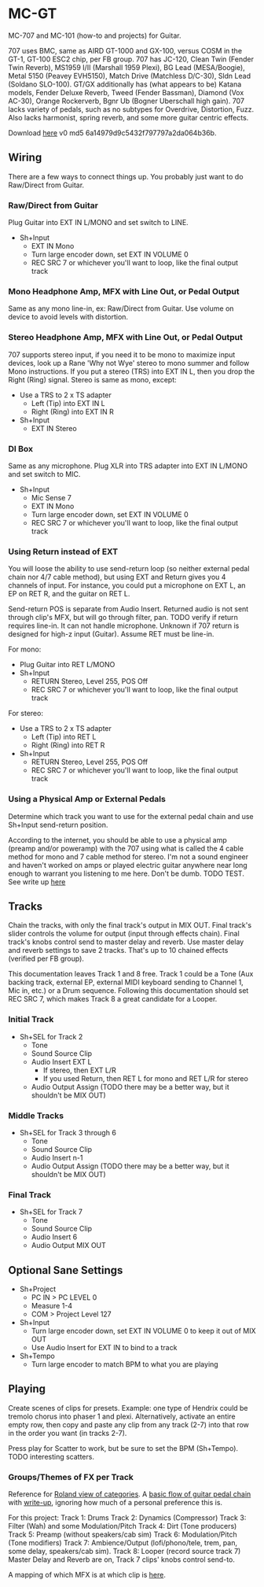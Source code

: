 # MC-GT
MC-707 and MC-101 (how-to and projects) for Guitar.

707 uses BMC, same as AIRD GT-1000 and GX-100, versus COSM in the GT-1, GT-100 
ESC2 chip, per FB group.
707 has JC-120, Clean Twin (Fender Twin Reverb), MS1959 I/II (Marshall 1959 
Plexi), BG Lead (MESA/Boogie), Metal 5150 (Peavey EVH5150), Match Drive 
(Matchless D/C-30), Sldn Lead (Soldano SLO-100).
GT/GX additionally has (what appears to be) Katana models, Fender Deluxe Reverb, 
Tweed (Fender Bassman), Diamond (Vox AC-30), Orange Rockerverb, Bgnr Ub (Bogner 
Uberschall high gain).
707 lacks variety of pedals, such as no subtypes for Overdrive, Distortion, 
Fuzz. Also lacks harmonist, spring reverb, and some more guitar centric effects.

Download [here](https://drive.google.com/file/d/1mEYfxMzKl6clu3RVLRFRe4MgGoXVuBfW/view?usp=sharing) v0 md5 6a14979d9c5432f797797a2da064b36b.

## Wiring
There are a few ways to connect things up.
You probably just want to do Raw/Direct from Guitar.


### Raw/Direct from Guitar
Plug Guitar into EXT IN L/MONO and set switch to LINE.
* Sh+Input
	* EXT IN Mono
	* Turn large encoder down, set EXT IN VOLUME 0
	* REC SRC 7 or whichever you'll want to loop, like the final output track


### Mono Headphone Amp, MFX with Line Out, or Pedal Output
Same as any mono line-in, ex: Raw/Direct from Guitar.
Use volume on device to avoid levels with distortion.


### Stereo Headphone Amp, MFX with Line Out, or Pedal Output
707 supports stereo input, if you need it to be mono to maximize input devices, 
look up a Rane 'Why not Wye' stereo to mono summer and follow Mono instructions.
If you put a stereo (TRS) into EXT IN L, then you drop the Right (Ring) signal.
Stereo is same as mono, except:
* Use a TRS to 2 x TS adapter
	* Left (Tip) into EXT IN L
	* Right (Ring) into EXT IN R
* Sh+Input
	* EXT IN Stereo


### DI Box
Same as any microphone.
Plug XLR into TRS adapter into EXT IN L/MONO and set switch to MIC.
* Sh+Input
	* Mic Sense 7
	* EXT IN Mono
	* Turn large encoder down, set EXT IN VOLUME 0
	* REC SRC 7 or whichever you'll want to loop, like the final output track


### Using Return instead of EXT
You will loose the ability to use send-return loop (so neither external pedal 
chain nor 4/7 cable method), but using EXT and Return gives you 4 channels of 
input. For instance, you could put a microphone on EXT L, an EP on RET R, and 
the guitar on RET L.

Send-return POS is separate from Audio Insert.
Returned audio is not sent through clip's MFX, but will go through filter, pan.
TODO verify if return requires line-in. It can not handle microphone. Unknown if 
707 return is designed for high-z input (Guitar). Assume RET must be line-in.

For mono:
* Plug Guitar into RET L/MONO
* Sh+Input
	* RETURN Stereo, Level 255, POS Off
	* REC SRC 7 or whichever you'll want to loop, like the final output track

For stereo:
* Use a TRS to 2 x TS adapter
	* Left (Tip) into RET L
	* Right (Ring) into RET R
* Sh+Input
	* RETURN Stereo, Level 255, POS Off
	* REC SRC 7 or whichever you'll want to loop, like the final output track


### Using a Physical Amp or External Pedals
Determine which track you want to use for the external pedal chain and use 
Sh+Input send-return position.

According to the internet, you should be able to use a physical amp (preamp 
and/or poweramp) with the 707 using what is called the 4 cable method for mono 
and 7 cable method for stereo.
I'm not a sound engineer and haven't worked on amps or played electric guitar 
anywhere near long enough to warrant you listening to me here. Don't be dumb. 
TODO TEST.
See write up [here](PhysicalAmpCab.md)

## Tracks
Chain the tracks, with only the final track's output in MIX OUT.
Final track's slider controls the volume for output (input through effects chain).
Final track's knobs control send to master delay and reverb.
Use master delay and reverb settings to save 2 tracks.
That's up to 10 chained effects (verified per FB group).

This documentation leaves Track 1 and 8 free.
Track 1 could be a Tone (Aux backing track, external EP, external MIDI keyboard 
sending to Channel 1, Mic in, etc.) or a Drum sequence.
Following this documentation should set REC SRC 7, which makes Track 8 a great 
candidate for a Looper.


### Initial Track
* Sh+SEL for Track 2
	* Tone
	* Sound Source Clip
	* Audio Insert EXT L
		* If stereo, then EXT L/R
		* If you used Return, then RET L for mono and RET L/R for stereo
	* Audio Output Assign (TODO there may be a better way, but it shouldn't be MIX OUT)


### Middle Tracks
* Sh+SEL for Track 3 through 6
	* Tone
	* Sound Source Clip
	* Audio Insert n-1
	* Audio Output Assign (TODO there may be a better way, but it shouldn't be MIX OUT)


### Final Track
* Sh+SEL for Track 7
	* Tone
	* Sound Source Clip
	* Audio Insert 6
	* Audio Output MIX OUT


## Optional Sane Settings
* Sh+Project
	* PC IN > PC LEVEL 0
	* Measure 1-4
	* COM > Project Level 127
* Sh+Input
	* Turn large encoder down, set EXT IN VOLUME 0 to keep it out of MIX OUT
	* Use Audio Insert for EXT IN to bind to a track
* Sh+Tempo
	* Turn large encoder to match BPM to what you are playing


## Playing
Create scenes of clips for presets.
Example: one type of Hendrix could be tremolo chorus into phaser 1 and plexi.
Alternatively, activate an entire empty row, then copy and paste any clip from 
any track (2-7) into that row in the order you want (in tracks 2-7).

Press play for Scatter to work, but be sure to set the BPM (Sh+Tempo).
TODO interesting scatters.

### Groups/Themes of FX per Track
Reference for [Roland view of categories](https://static.roland.com/manuals/SPD-SX_PRO_reference_v102/eng/30557213.html).
A [basic flow of guitar pedal chain](https://rolandcorp.com.au/blog/wp-content/uploads/elementor/thumbs/effects_chain-op5h7sbk8o9o0jmqhetslzqi7csgw6ascnpa8lczmg.png) with [write-up](https://rolandcorp.com.au/blog/order-effects-chain-simple-guide), ignoring how much of a personal preference this is.

For this project:
Track 1: Drums
Track 2: Dynamics (Compressor)
Track 3: Filter (Wah) and some Modulation/Pitch
Track 4: Dirt (Tone producers)
Track 5: Preamp (without speakers/cab sim)
Track 6: Modulation/Pitch (Tone modifiers)
Track 7: Ambience/Output (lofi/phono/tele, trem, pan, some delay, speakers/cab 
sim).
Track 8: Looper (record source track 7)
Master Delay and Reverb are on, Track 7 clips' knobs control send-to.

A mapping of which MFX is at which clip is [here](ClipMap.md).
